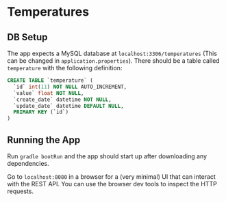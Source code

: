 # Temperatures

## DB Setup

The app expects a MySQL database at `localhost:3306/temperatures` (This can be changed in `application.properties`). There should be a table called `temperature` with the following definition:

```SQL
CREATE TABLE `temperature` (
  `id` int(11) NOT NULL AUTO_INCREMENT,
  `value` float NOT NULL,
  `create_date` datetime NOT NULL,
  `update_date` datetime DEFAULT NULL,
  PRIMARY KEY (`id`)
)
```

## Running the App

Run `gradle bootRun` and the app should start up after downloading any dependencies.

Go to `localhost:8080` in a browser for a (very minimal) UI that can interact with the REST API. You can use the browser dev tools to inspect the HTTP requests.